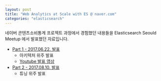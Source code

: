 ```yaml
---
layout: post
title: "Web Analytics at Scale with ES @ naver.com"
categories: "elasticsearch"
---
```


네이버 콘텐츠소비통계 프로젝트 과정에서 경험했던 내용들을 Elasticsearch Seould Meetup 에서 발표했던 자료입니다.

- [Part 1 - 2017.06.22. 발표](https://www.slideshare.net/mysqlguru/web-analytics-at-scale-with-es-navercom-part1-es-meetup-20170622)
    - 아키텍처 위주 발표
    - [Youtube 발표 영상](http://www.youtube.com/watch?v=Mc9gy-5d60w?t=10m41s)
- [Part 2 - 2017.08.10. 발표](https://www.slideshare.net/mysqlguru/web-analytics-at-scale-with-es-navercom-part1-es-seoul-meetup-20170810)
    - 튜닝 위주 발표
